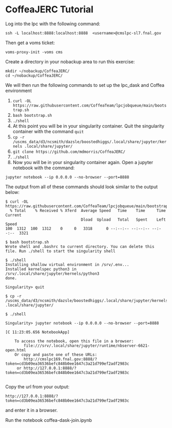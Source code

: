 # CoffeaJERC Tutorial
Log into the lpc with the following command:

```
ssh -L localhost:8888:localhost:8888  <username>@cmslpc-sl7.fnal.gov
```

Then get a voms ticket:

```
voms-proxy-init -voms cms
```

Create a directory in your nobackup area to run this exercise:


```
mkdir ~/nobackup/CoffeaJERC/
cd ~/nobackup/CoffeaJERC/
```

We will then run the following commands to set up the lpc_dask and Coffea environment

1. ```curl -OL https://raw.githubusercontent.com/CoffeaTeam/lpcjobqueue/main/bootstrap.sh```
2. ``` bash bootstrap.sh ```
3. ```./shell```
4. At this point you will be in your singularity container. Quit the singularity container with the command ```quit```
5. ```cp -r /uscms_data/d3/ncsmith/dazsle/boostedhiggs/.local/share/jupyter/kernels .local/share/jupyter/```
6. ```git clone https://github.com/mdmorris/CoffeaJERC/```
7. ```./shell```
8. Now you will be in your singularity container again. Open a jupyter notebook with the command: 

```jupyter notebook --ip 0.0.0.0 --no-browser --port=8888```


The output from all of these commands should look similar to the output below:


```
$ curl -OL https://raw.githubusercontent.com/CoffeaTeam/lpcjobqueue/main/bootstrap.sh
  % Total    % Received % Xferd  Average Speed   Time    Time     Time  Current
                                 Dload  Upload   Total   Spent    Left  Speed
100  1312  100  1312    0     0   3318      0 --:--:-- --:--:-- --:--:--  3321

$ bash bootstrap.sh
Wrote shell and .bashrc to current directory. You can delete this file. Run ./shell to start the singularity shell

$ ./shell
Installing shallow virtual environment in /srv/.env...
Installed kernelspec python3 in /srv/.local/share/jupyter/kernels/python3
done.

Singularity> quit

$ cp -r /uscms_data/d3/ncsmith/dazsle/boostedhiggs/.local/share/jupyter/kernels .local/share/jupyter/

$ ./shell

Singularity> jupyter notebook --ip 0.0.0.0 --no-browser --port=8888

[C 11:23:05.656 NotebookApp] 
    
    To access the notebook, open this file in a browser:
        file:///srv/.local/share/jupyter/runtime/nbserver-6621-open.html
    Or copy and paste one of these URLs:
        http://cmslpc169.fnal.gov:8888/?token=cd3b09ea36536befc848b0ee1647c3a21d799ef2adf2983c
     or http://127.0.0.1:8888/?token=cd3b09ea36536befc848b0ee1647c3a21d799ef2adf2983c


```

Copy the url from your output:

```
http://127.0.0.1:8888/?token=cd3b09ea36536befc848b0ee1647c3a21d799ef2adf2983c
``` 
and enter it in a browser.

Run the notebook coffea-dask-join.ipynb
